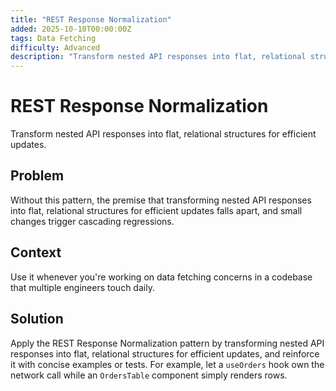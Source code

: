 ```yaml
---
title: "REST Response Normalization"
added: 2025-10-10T00:00:00Z
tags: Data Fetching
difficulty: Advanced
description: "Transform nested API responses into flat, relational structures for efficient updates."
---
```

# REST Response Normalization

Transform nested API responses into flat, relational structures for efficient updates.

## Problem

Without this pattern, the premise that transforming nested API responses into flat, relational structures for efficient updates falls apart, and small changes trigger cascading regressions.

## Context

Use it whenever you're working on data fetching concerns in a codebase that multiple engineers touch daily.

## Solution

Apply the REST Response Normalization pattern by transforming nested API responses into flat, relational structures for efficient updates, and reinforce it with concise examples or tests. For example, let a `useOrders` hook own the network call while an `OrdersTable` component simply renders rows.

